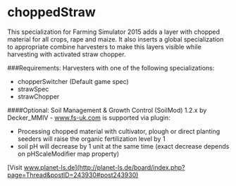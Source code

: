 choppedStraw
============
This specialization for Farming Simulator 2015 adds a layer with chopped material for all crops, rape and maize.
It also inserts a global specialization to appropriate combine harvesters to make this layers visible while harvesting with activated straw chopper.

###Requirements:
Harvesters with one of the following specializations:
- chopperSwitcher (Default game spec)
- strawSpec
- strawChopper

####Optional:
Soil Management & Growth Control (SoilMod) 1.2.x by Decker_MMIV - www.fs-uk.com is supported via plugin:
- Processing chopped material with cultivator, plough or direct planting seeders will raise the organic fertilization level by 1
- soil pH will decrease by 1 unit at the same time (exact decrease depends on pHScaleModifier map property)

[Visit www.planet-ls.de](http://planet-ls.de/board/index.php?page=Thread&postID=243930#post243930)
